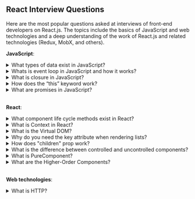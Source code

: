 ## React Interview Questions

Here are the most popular questions asked at interviews of front-end developers on React.js. The topics include the basics of JavaScript and web technologies and a deep understanding of the work of React.js and related technologies (Redux, MobX, and others).

**JavaScript**:

<details>
<summary>What types of data exist in JavaScript?</summary>
<div>
  <br/>
  <ul>
    <li>
      <b>«number»</b> - The number type represents both integer and floating point numbers.
    </li>
    <li>
      <b>«BigInt»</b> - BigInt type was recently added to the language to represent integers of arbitrary length.
    </li>
    <li>
      <b>«string»</b> - A string in JavaScript must be surrounded by quotes.
    </li>
    <li>
      <b>«boolean»</b> - The boolean type has only two values: true and false.
    </li>
    <li>
      <b>«null»</b> - The special null value does not belong to any of the types described above. It forms a separate type of its own which contains only the null value.
    </li>
    <li>
       <b>«undefined»</b> - The special value undefined also stands apart. It makes a type of its own, just like null. The meaning of undefined is “value is not assigned”.
    </li>
    <li>
      <b>«object»</b> - The object type is special. All other types are called “primitive” because their values can contain only a single thing (be it a string or a number or whatever). In contrast, objects are used to store collections of data and more complex entities.
    </li>
    <li>
      <b>symbol</b> - The symbol type is used to create unique identifiers for objects. We have to mention it here for the sake of completeness, but also postpone the details till we know objects.
    </li>
  </ul>
  <p><i>Source: <a href ="https://javascript.info/types">javascript.info</a></i></p>
</div>
</details>

<details>
<summary>Whats is event loop in JavaScript and how it works?</summary>
<div>
  <br/>
  <p>JavaScript has a concurrency model based on an event loop, which is responsible for executing the code, collecting and processing events, and executing queued sub-tasks. This model is quite different from models in other languages like C and Java.</p>
  <img src="https://mdn.mozillademos.org/files/17124/The_Javascript_Runtime_Environment_Example.svg" />
  <h5>Stack</h5>
  <p>Function calls form a stack of frames.</p>
  <p>

    function foo(b) {
      let a = 10
      return a + b + 11
    }

    function bar(x) {
      let y = 3
      return foo(x * y)
    }

    console.log(bar(7)) //returns 42
  </p>
  <p>
    When calling bar, a first frame is created containing bar's arguments and local variables. When bar calls foo, a second frame is created and pushed on top of the first one containing foo's arguments and local variables. When foo returns, the top frame element is popped out of the stack (leaving only bar's call frame). When bar returns, the stack is empty.
  </p>
  <h5>Heap</h5>
  <p>
    Objects are allocated in a heap which is just a name to denote a large (mostly unstructured) region of memory.
  </p>
  <h5>Queue</h5>
  <p>
    A JavaScript runtime uses a message queue, which is a list of messages to be processed. Each message has an associated function which gets called in order to handle the message. The processing of functions continues until the stack is once again empty. Then, the event loop will process the next message in the queue (if there is one).
  </p>
  <h5>Event loop</h5>
  <p>
    The event loop got its name because of how it's usually implemented, which usually resembles:
  </p>
  <p>

    while (queue.waitForMessage()) {
      queue.processNextMessage()
    }
  </p>
  <p>
    queue.waitForMessage() waits synchronously for a message to arrive (if one is not already available and waiting to be handled).
  </p>
  <p><i>Source: <a href ="https://developer.mozilla.org/en-US/docs/Web/JavaScript/EventLoop">MDN web docs</a></i></p>
</div>
</details>

<details>
<summary>What is closure in JavaScript?</summary>
<div>
  <br/>
  <p>
    A closure is the combination of a function bundled together (enclosed) with references to its surrounding state (the lexical environment). In other words, a closure gives you access to an outer function’s scope from an inner function. In JavaScript, closures are created every time a function is created, at function creation time.
  </p>
  <p>Every closure has three scopes:</p>
  <ul>
    <li>Local Scope (Own scope)</li>
    <li>Outer Functions Scope</li>
    <li>Global Scope</li>
  </ul>
  <p>
    A common mistake is not realizing that, in the case where the outer function is itself a nested function, access to the outer function's scope includes the enclosing scope of the outer function—effectively creating a chain of function scopes. To demonstrate, consider the following example code.
  </p>
  <p>

    // global scope
    var e = 10;
    function sum(a){
      return function(b){
        return function(c){
          // outer functions scope
          return function(d){
            // local scope
            return a + b + c + d + e;
          }
        }
      }
    }

    console.log(sum(1)(2)(3)(4)); // log 20

    // You can also write without anonymous functions:

    // global scope
    var e = 10;
    function sum(a){
      return function sum2(b){
        return function sum3(c){
          // outer functions scope
          return function sum4(d){
            // local scope
            return a + b + c + d + e;
          }
        }
      }
    }

    var s = sum(1);
    var s1 = s(2);
    var s2 = s1(3);
    var s3 = s2(4);
    console.log(s3) //log 20
  </p>
  <p>
    In the example above, there's a series of nested functions, all of which have access to the outer functions' scope. In this context, we can say that closures have access to all outer function scopes.
  </p>
  <p><i>Source: <a href ="https://developer.mozilla.org/en-US/docs/Web/JavaScript/Closures">MDN web docs</a></i></p>
</div>
</details>

<details>
<summary>How does the “this” keyword work?</summary>
<div>
  <br/>
  <p>
    A function's this keyword behaves a little differently in JavaScript compared to other languages. It also has some differences between strict mode and non-strict mode.
  </p>
  <ul>
    <li>
      <b>Global context:</b> In the global execution context (outside of any function), this refers to the global object whether in strict mode or not.
    </li>
    <li>
      <b>Function context:</b> Inside a function, the value of this depends on how the function is called.
      <p>Since the following code is not in strict mode, and because the value of this is not set by the call, this will default to the global object, which is window in a browser. 
        
        function f1() {
          return this;
        }

        // In a browser:
        f1() === window; // true

        // In Node:
        f1() === globalThis; // true

   </p>
      <p>
        In strict mode, however, if the value of this is not set when entering an execution context, it remains as undefined.
  
        function f2() {
          'use strict'; // see strict mode
          return this;
        }

        f2() === undefined; // true
   </p>
    </li>
    <li>
      <b>Class context:</b> The behavior of this in classes and functions is similar, since classes are functions under the hood. But there are some differences and caveats. Within a class constructor, this is a regular object. All non-static methods within the class are added to the prototype of this.
    </li>
    <li>
      <b>Derived classes:</b> Unlike base class constructors, derived constructors have no initial this binding. Calling  super() creates a this binding within the constructor and essentially has the effect of evaluating the following line of code, where Base is the inherited class. Derived classes must not return before calling super(), unless they return an Object or have no constructor at all. Referring to this before calling super() will throw an error.
    </li>
  </ul>
  <p><i>Source: <a href ="https://developer.mozilla.org/en-US/docs/Web/JavaScript/Reference/Operators/this">MDN web docs</a></i></p>
</div>
</details>

<details>
<summary>What are promises in JavaScript?</summary>
<div>
  <br/>
  <p>
    The Promise object represents the eventual completion (or failure) of an asynchronous operation, and its resulting value.
  </p>
  <p>
    A Promise is in one of these states:
  </p>
  <ul>
    <li>
      <i>pending:</i> initial state, neither fulfilled nor rejected.
    </li>
    <li>
      <i>fulfilled:</i> meaning that the operation completed successfully.
    </li>
    <li>
      <i>rejected:</i> meaning that the operation failed.
    </li>
  </ul>
  <p>
    A pending promise can either be fulfilled with a value, or rejected with a reason (error). When either of these options happens, the associated handlers queued up by a promise's then method are called.
  </p>
  <p>
    As the Promise.prototype.then() and Promise.prototype.catch() methods return promises, they can be chained.
  </p>
  <img src="https://mdn.mozillademos.org/files/15911/promises.png"/>
  <p>
    The methods promise.then(), promise.catch(), and promise.finally() are used to associate further action with a promise that becomes settled. These methods also return a newly generated promise object, which can optionally be used for chaining; for example, like this:

    const myPromise = 
      (new Promise(myExecutorFunc))
      .then(handleFulfilledA,handleRejectedA)
      .then(handleFulfilledB,handleRejectedB)
      .then(handleFulfilledC,handleRejectedC);

    // or, perhaps better ...

    const myPromise =
      (new Promise(myExecutorFunc))
      .then(handleFulfilledA)
      .then(handleFulfilledB)
      .then(handleFulfilledC)
      .catch(handleRejectedAny);
  </p>
  <p><i>Source: <a href ="https://developer.mozilla.org/en-US/docs/Web/JavaScript/Reference/Global_Objects/Promise">MDN web docs</a></i></p>
</div>
</details>

<br/>

**React**:

<details>
<summary>What component life cycle methods exist in React?</summary>
<div>
  <br/>
  <ul>
     <li>
       <b>render()</b> — The render() method is the only required method in a class component.
       <br>
       When called, it should examine this.props and this.state and return one of the following types: React elements, Arrays and fragments, Portals, String and numbers, Booleans or null.
       <br>
       The render() function should be pure, meaning that it does not modify component state, it returns the same result each time it’s invoked, and it does not directly interact with the browser.
     </li>
    <br/>
    <li>
      <b>constructor()</b> - The constructor for a React component is called before it is mounted. When implementing the constructor for a React.Component subclass, you should call super(props) before any other statement. Otherwise, this.props will be undefined in the constructor, which can lead to bugs.
      <br>
      Typically, in React constructors are only used for two purposes: Initializing local state by assigning an object to this.state. Binding event handler methods to an instance.
      <br>
      Constructor is the only place where you should assign this.state directly. In all other methods, you need to use this.setState() instead.
    </li>
    <br/>
    <li>
      <b>componentDidMount()</b> - is invoked immediately after a component is mounted (inserted into the tree). Initialization that requires DOM nodes should go here. If you need to load data from a remote endpoint, this is a good place to instantiate the network request.
      <br/>
      This method is a good place to set up any subscriptions. If you do that, don’t forget to unsubscribe in componentWillUnmount().
    </li>
    <br/>
    <li>
      <b>componentDidUpdate(prevProps, prevState, snapshot)</b> - is invoked immediately after updating occurs. This method is not called for the initial render.
      <br>
      Use this as an opportunity to operate on the DOM when the component has been updated. This is also a good place to do network requests as long as you compare the current props to previous props (e.g. a network request may not be necessary if the props have not changed).
    </li>
    <br/>
    <li>
      <b>componentWillUnmount()</b> - is invoked immediately before a component is unmounted and destroyed. Perform any necessary cleanup in this method, such as invalidating timers, canceling network requests, or cleaning up any subscriptions that were created in componentDidMount().
    </li>
    <br/>
    <li>
      <b>shouldComponentUpdate(nextProps, nextState)</b> - is invoked before rendering when new props or state are being received. Defaults to true. This method is not called for the initial render or when forceUpdate() is used. This method only exists as a performance optimization.
    </li>
    <br/>
    <li>
      <b>static getDerivedStateFromProps(props, state)</b> - is invoked right before calling the render method, both on the initial mount and on subsequent updates. It should return an object to update the state, or null to update nothing.
      <br/>
      This method exists for rare use cases where the state depends on changes in props over time.
    </li>
    <br/>
    <li>
      <b>getSnapshotBeforeUpdate(prevProps, prevState)</b> - is invoked right before the most recently rendered output is committed to e.g. the DOM. It enables your component to capture some information from the DOM (e.g. scroll position) before it is potentially changed. Any value returned by this lifecycle will be passed as a parameter to componentDidUpdate().
    </li>
    <br/>
    <li>
      <b>static getDerivedStateFromError(error)</b> - This lifecycle is invoked after an error has been thrown by a descendant component. It receives the error that was thrown as a parameter and should return a value to update state. getDerivedStateFromError() is called during the “render” phase, so side-effects are not permitted. For those use cases, use componentDidCatch() instead.
    </li>
    <br/>
    <li>
      <b>componentDidCatch(error, info)</b> - This lifecycle is invoked after an error has been thrown by a descendant component. It receives two parameters: error - The error that was thrown, info - An object with a componentStack key containing information about which component threw the error. It should be used for things like logging errors.
    </li>
  </ul>
  <img src='https://cdn-images-1.medium.com/max/1600/1*cPwvUhZrnB1dtZnjBEfXfA.png' />
  <p><i>Source: <a href ="https://reactjs.org/docs/react-component.html#render">reactjs.org</a></i></p>
</div>
</details>

<details>
<summary>What is Context in React?</summary>
<div>
  <br />
  <p>Context is designed to share data that can be considered “global” for a tree of React components, such as the current authenticated user, theme, or preferred language.</p>
  <p>Using context, we can avoid passing props through intermediate elements:
    
    // Context lets us pass a value deep into the component tree
    // without explicitly threading it through every component.
    // Create a context for the current theme (with "light" as the default).
    const ThemeContext = React.createContext('light');

    class App extends React.Component {
      render() {
        // Use a Provider to pass the current theme to the tree below.
        // Any component can read it, no matter how deep it is.
        // In this example, we're passing "dark" as the current value.
        return (
          <ThemeContext.Provider value="dark">
            <Toolbar />
          </ThemeContext.Provider>
        );
      }
    }

    // A component in the middle doesn't have to
    // pass the theme down explicitly anymore.
    function Toolbar() {
      return (
        <div>
          <ThemedButton />
        </div>
      );
    }

    class ThemedButton extends React.Component {
      // Assign a contextType to read the current theme context.
      // React will find the closest theme Provider above and use its value.
      // In this example, the current theme is "dark".
      static contextType = ThemeContext;
      render() {
        return <Button theme={this.context} />;
      }
    }
  </p>
  <p>Context is primarily used when some data needs to be accessible by many components at different nesting levels. Apply it sparingly because it makes component reuse more difficult.</p>
  <ul>
    <b>API:</b>
    <li>
      <b>React.createContext</b> - creates a Context object. When React renders a component that subscribes to this Context object it will read the current context value from the closest matching Provider above it in the tree.
    </li>
    <li>
      <b>Context.Provider</b> - every Context object comes with a Provider React component that allows consuming components to subscribe to context changes.
    </li>
    <li>
      <b>Class.contextType</b> - the contextType property on a class can be assigned a Context object created by React.createContext(). This lets you consume the nearest current value of that Context type using this.context. You can reference this in any of the lifecycle methods including the render function.
    </li>
    <li>
      <b>Context.Consumer</b> - a React component that subscribes to context changes. This lets you subscribe to a context within a function component. Requires a function as a child. The function receives the current context value and returns a React node. The value argument passed to the function will be equal to the value prop of the closest Provider for this context above in the tree. If there is no Provider for this context above, the value argument will be equal to the defaultValue that was passed to createContext().
    </li>
    <li>
      <b>Context.displayName</b> - Context object accepts a displayName string property. React DevTools uses this string to determine what to display for the context.
    </li>
  </ul>
  <p><i>Source: <a href ="https://reactjs.org/docs/context.html">reactjs.org</a></i></p>
</div>
</details>

<details>
<summary>What is the Virtual DOM?</summary>
<div>
  <br/>
  <p>
    The virtual DOM (VDOM) is a programming concept where an ideal, or “virtual”, representation of a UI is kept in memory and synced with the “real” DOM by a library such as ReactDOM. This process is called reconciliation.
  </p>
  <p>
    In React world, the term “virtual DOM” is usually associated with React elements since they are the objects representing the user interface. React, however, also uses internal objects called “fibers” to hold additional information about the component tree. They may also be considered a part of “virtual DOM” implementation in React.
  </p>
  <p><i>Source: <a href ="https://reactjs.org/docs/faq-internals.html#what-is-the-virtual-dom">reactjs.org</a></i></p>
</div>
</details>

<details>
<summary>Why do you need the key attribute when rendering lists?</summary>
<div>
  <br/>
  <p>
    Keys help React identify which items have changed, are added, or are removed. Keys should be given to the elements inside the array to give the elements a stable identity
  </p>
  <p>
    The best way to pick a key is to use a string that uniquely identifies a list item among its siblings. Most often you would use IDs from your data as keys
  </p>
  <p>
    When you don’t have stable IDs for rendered items, you may use the item index as a key as a last resort. We don’t recommend using indexes for keys if the order of items may change. This can negatively impact performance and may cause issues with component state.
  </p>
  <p><i>Source: <a href ="https://reactjs.org/docs/lists-and-keys.html#keys">reactjs.org</a></i></p>
</div>
</details>

<details>
<summary>How does "children" prop work?</summary>
<div>
  <br/>
  <p>
    Some components don’t know their children ahead of time. This is especially common for components like Sidebar or Dialog that represent generic “boxes”. We recommend that such components use the special children prop to pass children elements directly into their output:
  </p>
  <p>

      function FancyBorder(props) {
        return (
          <div className={'FancyBorder FancyBorder-' + props.color}>
            {props.children}
          </div>
        );
      }
  </p>
  <p>
    This lets other components pass arbitrary children to them by nesting the JSX:
  </p>
  <p>

      function WelcomeDialog() {
        return (
          <FancyBorder color="blue">
            <h1 className="Dialog-title">
              Welcome
            </h1>
            <p className="Dialog-message">
              Thank you for visiting our spacecraft!
            </p>
          </FancyBorder>
        );
      }
  </p>
  <p>
    Anything inside the <FancyBorder> JSX tag gets passed into the FancyBorder component as a children prop. Since FancyBorder renders {props.children} inside a div, the passed elements appear in the final output.
  </p>
  <p><i>Source: <a href ="https://reactjs.org/docs/composition-vs-inheritance.html#containment">reactjs.org</a></i></p>
</div>
</details>


<details>
<summary>What is the difference between controlled and uncontrolled components?</summary>
<div>
  <br/>
  <p>
    In HTML, form elements such as input, textarea, and select typically maintain their own state and update it based on user input. In React, mutable state is typically kept in the state property of components, and only updated with setState().
  </p>
  <p>
    We can combine the two by making the React state be the “single source of truth”. Then the React component that renders a form also controls what happens in that form on subsequent user input. An input form element whose value is controlled by React in this way is called a <b>“controlled component”</b>.
  </p>
  <p>
    To write an <b>uncontrolled component</b>, instead of writing an event handler for every state update, you can use a ref to get form values from the DOM.
  </p>
  <p>
    Since an uncontrolled component keeps the source of truth in the DOM, it is sometimes easier to integrate React and non-React code when using uncontrolled components. It can also be slightly less code if you want to be quick and dirty. Otherwise, you should usually use controlled components.
  </p>
  <p><i>Source: 
    <a href ="https://reactjs.org/docs/forms.html#controlled-components">reactjs.org</a>,
    <a href ="https://reactjs.org/docs/uncontrolled-components.html">reactjs.org</a>
  </i></p>
</div>
</details>

<details>
<summary>What is PureComponent?</summary>
<div>
  <br/>
  <p>
    React.PureComponent is similar to React.Component. The difference between them is that React.Component doesn’t implement shouldComponentUpdate(), but React.PureComponent implements it with a shallow prop and state comparison.
  </p>
  <p>
    If your React component’s render() function renders the same result given the same props and state, you can use React.PureComponent for a performance boost in some cases.
  </p>
  <p>
    React.PureComponent’s shouldComponentUpdate() only shallowly compares the objects. If these contain complex data structures, it may produce false-negatives for deeper differences. Only extend PureComponent when you expect to have simple props and state, or use forceUpdate() when you know deep data structures have changed. Or, consider using immutable objects to facilitate fast comparisons of nested data. Furthermore, React.PureComponent’s shouldComponentUpdate() skips prop updates for the whole component subtree. Make sure all the children components are also “pure”.
  </p>
  <p><i>Source: 
    <a href ="https://reactjs.org/docs/react-api.html#reactpurecomponent">reactjs.org</a>
  </i></p>
</div>
</details>

<details>
<summary>What are the Higher-Order Components?</summary>
<div>
  <br/>
  <p>
    A higher-order component (HOC) is an advanced technique in React for reusing component logic. HOCs are not part of the React API, per se. They are a pattern that emerges from React’s compositional nature.
  </p>
  <p>
    Concretely, a higher-order component is a function that takes a component and returns a new component.
    
    const EnhancedComponent = higherOrderComponent(WrappedComponent);
  </p>
  <p>
    HOCs are common in third-party React libraries, such as Redux’s connect and Relay’s createFragmentContainer.
  </p>
  <p><i>Source: 
    <a href ="https://reactjs.org/docs/higher-order-components.html">reactjs.org</a>
  </i></p>
</div>
</details>

<br/>

**Web technologies**:

<details>
<summary>What is HTTP?</summary>
<div>
  <br/>
  <p>
    HTTP is a protocol which allows the fetching of resources, such as HTML documents. It is the foundation of any data exchange on the Web and it is a client-server protocol, which means requests are initiated by the recipient, usually the Web browser. A complete document is reconstructed from the different sub-documents fetched, for instance text, layout description, images, videos, scripts, and more.
  </p>
  <img src="https://mdn.mozillademos.org/files/13677/Fetching_a_page.png"/>
  <p>
    Here is a list of common features controllable with HTTP:
  </p>
  <ul>
    <li>
      <b>Caching</b> - How documents are cached can be controlled by HTTP. The server can instruct proxies and clients, about what to cache and for how long. The client can instruct intermediate cache proxies to ignore the stored document.
Relaxing the origin constraint
    </li>
    <li>
      <b>Relaxing the origin constraint</b> - To prevent snooping and other privacy invasions, Web browsers enforce strict separation between Web sites. Only pages from the same origin can access all the information of a Web page. Though such constraint is a burden to the server, HTTP headers can relax this strict separation on the server side, allowing a document to become a patchwork of information sourced from different domains; there could even be security-related reasons to do so.
    </li>
    <li>
      <b>Authentication</b> - Some pages may be protected so that only specific users can access them. Basic authentication may be provided by HTTP, either using the WWW-Authenticate and similar headers, or by setting a specific session using HTTP cookies.
    </li>
    <li>
      <b>Proxy and tunneling</b> - Servers or clients are often located on intranets and hide their true IP address from other computers. HTTP requests then go through proxies to cross this network barrier. Not all proxies are HTTP proxies. The SOCKS protocol, for example, operates at a lower level. Other protocols, like ftp, can be handled by these proxies.
    </li>
    <li>
      <b>Sessions</b> - Using HTTP cookies allows you to link requests with the state of the server. This creates sessions, despite basic HTTP being a state-less protocol. This is useful not only for e-commerce shopping baskets, but also for any site allowing user configuration of the output.
    </li>
  </ul>
  <p><i>Source: <a href ="https://developer.mozilla.org/en-US/docs/Web/HTTP/Overview">MDN web docs</a></i></p>
</div>
</details>
